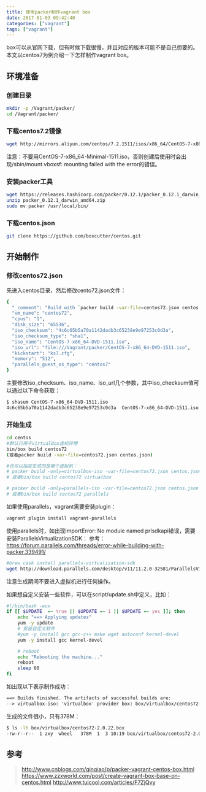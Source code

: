 ```yaml
---
title: 使用packer制作vagrant box
date: 2017-01-03 09:42:40
categories: ["vagrant"]
tags: ["vagrant"]
---
```

box可以从官网下载，但有时候下载很慢，并且对应的版本可能不是自己想要的。本文以centos7为例介绍一下怎样制作vagrant box。

<!-- more -->

## 环境准备

### 创建目录
```bash
mkdir -p /Vagrant/packer/
cd /Vagrant/packer/
```

### 下载centos7.2镜像
```bash
wget http://mirrors.aliyun.com/centos/7.2.1511/isos/x86_64/CentOS-7-x86_64-DVD-1511.iso
```
注意：不要用CentOS-7-x86_64-Minimal-1511.iso，否则创建后使用时会出现/sbin/mount.vboxsf: mounting failed with the error的错误。

### 安装packer工具
```bash
wget https://releases.hashicorp.com/packer/0.12.1/packer_0.12.1_darwin_amd64.zip
unzip packer_0.12.1_darwin_amd64.zip 
sudo mv packer /usr/local/bin/
```

### 下载centos.json
```bash
git clone https://github.com/boxcutter/centos.git
```

## 开始制作

### 修改centos72.json
先进入centos目录，然后修改cento72.json文件：
```bash
{
  "_comment": "Build with `packer build -var-file=centos72.json centos.json`",
  "vm_name": "centos72",
  "cpus": "1",
  "disk_size": "65536",
  "iso_checksum": "4c6c65b5a70a1142dadb3c65238e9e97253c0d3a",
  "iso_checksum_type": "sha1",
  "iso_name": "CentOS-7-x86_64-DVD-1511.iso",
  "iso_url": "file:///Vagrant/packer/CentOS-7-x86_64-DVD-1511.iso",
  "kickstart": "ks7.cfg",
  "memory": "512",
  "parallels_guest_os_type": "centos7"
}
```
主要修改iso_checksum、iso_name、iso_url几个参数，其中iso_checksum值可以通过以下命令获取：
```bash
$ shasum CentOS-7-x86_64-DVD-1511.iso 
4c6c65b5a70a1142dadb3c65238e9e97253c0d3a  CentOS-7-x86_64-DVD-1511.iso
```

### 开始生成
```bash
cd centos
#默认只用于virtualBox虚机环境
bin/box build centos72
(或者packer build -var-file=centos72.json centos.json)

#也可以指定生成的是哪个虚拟机：
# packer build -only=virtualbox-iso -var-file=centos72.json centos.json
# 或者bin/box build centos72 virtualbox

# packer build -only=parallels-iso -var-file=centos72.json centos.json
# 或者bin/box build centos72 parallels
```

如果使用parallels，vagrant需要安装plugin：
```bash
vagrant plugin install vagrant-parallels
```

使用parallels时，如出现ImportError: No module named prlsdkapi错误，需要安装ParallelsVirtualizationSDK：
参考：https://forum.parallels.com/threads/error-while-building-with-packer.339491/
```bash
#brew cask install parallels-virtualization-sdk
wget http://download.parallels.com/desktop/v11/11.2.0-32581/ParallelsVirtualizationSDK-11.2.0-32581-mac.dmg
```

注意生成期间不要进入虚拟机进行任何操作。

如果想自定义安装一些软件，可以在script/update.sh中定义，比如：
```bash
#!/bin/bash -eux
if [[ $UPDATE  =~ true || $UPDATE =~ 1 || $UPDATE =~ yes ]]; then
    echo "==> Applying updates" 
    yum -y update
    # 安装自定义软件
    #yum -y install gcc gcc-c++ make wget autoconf kernel-devel
    yum -y install gcc kernel-devel

    # reboot
    echo "Rebooting the machine..."
    reboot
    sleep 60
fi
```

如出现以下表示制作成功：
```html
==> Builds finished. The artifacts of successful builds are:
--> virtualbox-iso: 'virtualbox' provider box: box/virtualbox/centos72-2.0.22.box
```

生成的文件很小，只有378M：
```bash
$ ls -lh box/virtualbox/centos72-2.0.22.box
-rw-r--r--  1 zxy  wheel   378M  1  3 10:19 box/virtualbox/centos72-2.0.22.box
```

## 参考
> http://www.cnblogs.com/qinqiao/p/packer-vagrant-centos-box.html
> https://www.zzxworld.com/post/create-vagrant-box-base-on-centos.html
> http://www.tuicool.com/articles/F7ZjQvy


